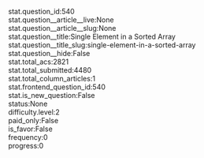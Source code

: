 stat.question_id:540  
stat.question__article__live:None  
stat.question__article__slug:None  
stat.question__title:Single Element in a Sorted Array  
stat.question__title_slug:single-element-in-a-sorted-array  
stat.question__hide:False  
stat.total_acs:2821  
stat.total_submitted:4480  
stat.total_column_articles:1  
stat.frontend_question_id:540  
stat.is_new_question:False  
status:None  
difficulty.level:2  
paid_only:False  
is_favor:False  
frequency:0  
progress:0  

